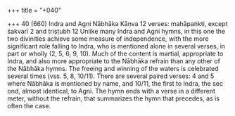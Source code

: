 +++
title = "+040"

+++
40 (660)
Indra and Agni
Nābhāka Kāṇva
12 verses: mahāpaṅkti, except śakvarī 2 and triṣṭubh 12
Unlike many Indra and Agni hymns, in this one the two divinities achieve some  measure of independence, with the more significant role falling to Indra, who is  mentioned alone in several verses, in part or wholly (2, 5, 6, 9, 10). Much of the  content is martial, appropriate to Indra, and also more appropriate to the Nābhāka  refrain than any other of the Nābhāka hymns. The freeing and winning of the  waters is celebrated several times (vss. 5, 8, 10/11). There are several paired verses: 4  and 5 where Nābhāka is mentioned by name, and 10/11, the first to Indra, the sec
ond, almost identical, to Agni. The hymn ends with a verse in a different meter,  without the refrain, that summarizes the hymn that precedes, as is often the case.